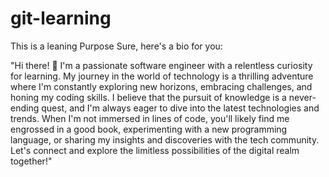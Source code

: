# git-learning
This is a leaning Purpose
Sure, here's a bio for you:

"Hi there! 👋 I'm a passionate software engineer with a relentless curiosity for learning. My journey in the world of technology is a thrilling adventure where I'm constantly exploring new horizons, embracing challenges, and honing my coding skills. I believe that the pursuit of knowledge is a never-ending quest, and I'm always eager to dive into the latest technologies and trends. When I'm not immersed in lines of code, you'll likely find me engrossed in a good book, experimenting with a new programming language, or sharing my insights and discoveries with the tech community. Let's connect and explore the limitless possibilities of the digital realm together!"
